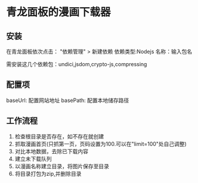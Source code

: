 # 青龙面板的漫画下载器

## 安装

在青龙面板依次点击： "依赖管理"  > 新建依赖
依赖类型:Nodejs
名称：输入包名

需安装这几个依赖包：undici,jsdom,crypto-js,compressing

## 配置项

baseUrl: 配置网站地址
basePath: 配置本地储存路径

## 工作流程

1. 检查根目录是否存在，如不存在就创建
2. 抓取漫画首页(只抓第一页，页码设置为100.可以在"limit=100"处自己调整)
3. 对比本地数据，去除已下载内容
4. 建立未下载队列
5. 以漫画名称建立目录，将图片保存至目录
6. 将目录打包为zip,并删除目录